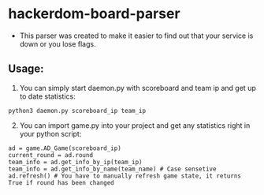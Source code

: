 # hackerdom-board-parser
* This parser was created to make it easier to find out that your service is down or you lose flags.
## Usage:
1. You can simply start daemon.py with scoreboard and team ip and get up to date statistics:

```python3 daemon.py scoreboard_ip team_ip```

2. You can import game.py into your project and get any statistics right in your python script:

```import game
ad = game.AD_Game(scoreboard_ip)
current_round = ad.round
team_info = ad.get_info_by_ip(team_ip)
team_info = ad.get_info_by_name(team_name) # Case sensetive
ad.refresh() # You have to manually refresh game state, it returns True if round has been changed
```
